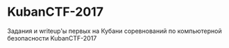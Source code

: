 # KubanCTF-2017
Задания и writeup'ы первых на Кубани соревнований по компьютерной безопасности KubanCTF-2017
